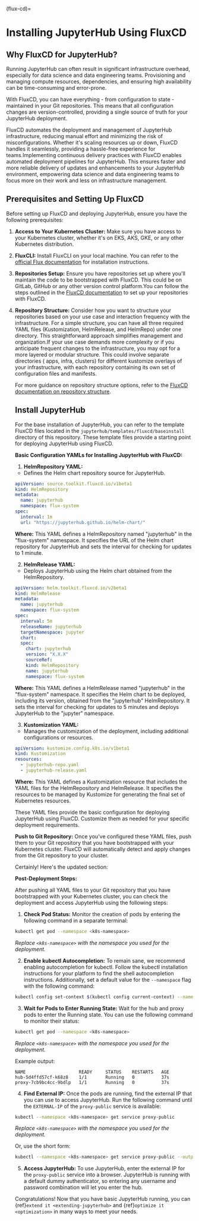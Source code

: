 (flux-cd)=

# Installing JupyterHub Using FluxCD

## Why FluxCD for JupyterHub?

Running JupyterHub can often result in significant infrastructure overhead, especially for data science and data engineering teams. Provisioning and managing compute resources, dependencies, and ensuring high availability can be time-consuming and error-prone.

With FluxCD, you can have everything - from configuration to state - maintained in your Git repositories. This means that all configuration changes are version-controlled, providing a single source of truth for your JupyterHub deployment.

FluxCD automates the deployment and management of JupyterHub infrastructure, reducing manual effort and minimizing the risk of misconfigurations. Whether it's scaling resources up or down, FluxCD handles it seamlessly, providing a hassle-free experience for teams.Implementing continuous delivery practices with FluxCD enables automated deployment pipelines for JupyterHub. This ensures faster and more reliable delivery of updates and enhancements to your JupyterHub environment, empowering data science and data engineering teams to focus more on their work and less on infrastructure management.

## Prerequisites and Setting Up FluxCD

Before setting up FluxCD and deploying JupyterHub, ensure you have the following prerequisites:

1. **Access to Your Kubernetes Cluster:**
   Make sure you have access to your Kubernetes cluster, whether it's on EKS, AKS, GKE, or any other Kubernetes distribution.

2. **FluxCLI:**
   Install FluxCLI on your local machine. You can refer to the [official Flux documentation](https://fluxcd.io/flux/get-started/) for installation instructions.

3. **Repositories Setup:**
   Ensure you have repositories set up where you'll maintain the code to be bootstrapped with FluxCD. This could be on GitLab, GitHub or any other version control platform.You can follow the steps outlined in the [FluxCD documentation](https://fluxcd.io/flux/installation/bootstrap/) to set up your repositories with FluxCD.

4. **Repository Structure:**
   Consider how you want to structure your repositories based on your use case and interaction frequency with the infrastructure. For a simple structure, you can have all three required YAML files (Kustomization, HelmRelease, and HelmRepo) under one directory. This straightforward approach simplifies management and organization.If your use case demands more complexity or if you anticipate frequent changes to the infrastructure, you may opt for a more layered or modular structure. This could involve separate directories ( apps, infra, clusters) for different kustomize overlays of your infrastructure, with each repository containing its own set of configuration files and manifests.

   For more guidance on repository structure options, refer to the [FluxCD documentation on repository structure](https://fluxcd.io/flux/guides/repository-structure/).

   ## Install JupyterHub

   For the base installation of JupyterHub, you can refer to the template FluxCD files located in the `jupyterhub/templates/fluxcd/baseinstall` directory of this repository. These template files provide a starting point for deploying JupyterHub using FluxCD. 

   **Basic Configuration YAMLs for Installing JupyterHub with FluxCD:**

   1. **HelmRepository YAML:**

   - Defines the Helm chart repository source for JupyterHub.

   ```yaml
   apiVersion: source.toolkit.fluxcd.io/v1beta1
   kind: HelmRepository
   metadata:
     name: jupyterhub
     namespace: flux-system
   spec:
     interval: 1m
     url: "https://jupyterhub.github.io/helm-chart/"
   ```

   **Where:** This YAML defines a HelmRepository named "jupyterhub" in the "flux-system" namespace. It specifies the URL of the Helm chart repository for JupyterHub and sets the interval for checking for updates to 1 minute.

   2. **HelmRelease YAML:**

   - Deploys JupyterHub using the Helm chart obtained from the HelmRepository.

   ```yaml
   apiVersion: helm.toolkit.fluxcd.io/v2beta1
   kind: HelmRelease
   metadata:
     name: jupyterhub
     namespace: flux-system
   spec:
     interval: 5m
     releaseName: jupyterhub
     targetNamespace: jupyter
     chart:
     spec:
       chart: jupyterhub
       version: "X.X.X"
       sourceRef:
       kind: HelmRepository
       name: jupyterhub
       namespace: flux-system
   ```

   **Where:** This YAML defines a HelmRelease named "jupyterhub" in the "flux-system" namespace. It specifies the Helm chart to be deployed, including its version, obtained from the "jupyterhub" HelmRepository. It sets the interval for checking for updates to 5 minutes and deploys JupyterHub to the "jupyter" namespace.

   3. **Kustomization YAML:**

   - Manages the customization of the deployment, including additional configurations or resources.

   ```yaml
   apiVersion: kustomize.config.k8s.io/v1beta1
   kind: Kustomization
   resources:
     - jupyterhub-repo.yaml
     - jupyterhub-release.yaml
   ```

   **Where:** This YAML defines a Kustomization resource that includes the YAML files for the HelmRepository and HelmRelease. It specifies the resources to be managed by Kustomize for generating the final set of Kubernetes resources.

   These YAML files provide the basic configuration for deploying JupyterHub using FluxCD. Customize them as needed for your specific deployment requirements.

   **Push to Git Repository:**
   Once you've configured these YAML files, push them to your Git repository that you have bootstrapped with your Kubernetes cluster. FluxCD will automatically detect and apply changes from the Git repository to your cluster.

   Certainly! Here's the updated section:

   **Post-Deployment Steps:**

   After pushing all YAML files to your Git repository that you have bootstrapped with your Kubernetes cluster, you can check the deployment and access JupyterHub using the following steps:

   1. **Check Pod Status:**
      Monitor the creation of pods by entering the following command in a separate terminal:

   ```bash
   kubectl get pod --namespace <k8s-namespace>
   ```

   _Replace `<k8s-namespace>` with the namespace you used for the deployment._

   2. **Enable kubectl Autocompletion:**
      To remain sane, we recommend enabling autocompletion for kubectl. Follow the kubectl installation instructions for your platform to find the shell autocompletion instructions. Additionally, set a default value for the `--namespace` flag with the following command:

   ```bash
   kubectl config set-context $(kubectl config current-context) --namespace <k8s-namespace>
   ```

   3. **Wait for Pods to Enter Running State:**
      Wait for the hub and proxy pods to enter the Running state. You can use the following command to monitor their status:

   ```bash
   kubectl get pod --namespace <k8s-namespace>
   ```

   _Replace `<k8s-namespace>` with the namespace you used for the deployment._

   Example output:

   ```
   NAME                    READY     STATUS    RESTARTS   AGE
   hub-5d4ffd57cf-k68z8    1/1       Running   0          37s
   proxy-7cb9bc4cc-9bdlp   1/1       Running   0          37s
   ```

   4. **Find External IP:**
      Once the pods are running, find the external IP that you can use to access JupyterHub. Run the following command until the `EXTERNAL-IP` of the `proxy-public` service is available:

   ```bash
   kubectl --namespace <k8s-namespace> get service proxy-public
   ```

   _Replace `<k8s-namespace>` with the namespace you used for the deployment._

   Or, use the short form:

   ```bash
   kubectl --namespace <k8s-namespace> get service proxy-public --output jsonpath='{.status.loadBalancer.ingress[].ip}'
   ```

   5. **Access JupyterHub:**
      To use JupyterHub, enter the external IP for the `proxy-public` service into a browser. JupyterHub is running with a default dummy authenticator, so entering any username and password combination will let you enter the hub.

   Congratulations! Now that you have basic JupyterHub running, you can {ref}`extend it <extending-jupyterhub>` and {ref}`optimize it <optimization>` in many
   ways to meet your needs.
